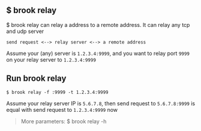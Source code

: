 ## $ brook relay

$ brook relay can relay a address to a remote address. It can relay any tcp and udp server

```
send request <--> relay server <--> a remote address
```

Assume your (any) server is `1.2.3.4:9999`, and you want to relay port `9999` on your relay server to `1.2.3.4:9999`

## Run brook relay

```
$ brook relay -f :9999 -t 1.2.3.4:9999
```

Assume your relay server IP is `5.6.7.8`, then send request to `5.6.7.8:9999` is equal with send request to `1.2.3.4:9999` now

> More parameters: $ brook relay -h

